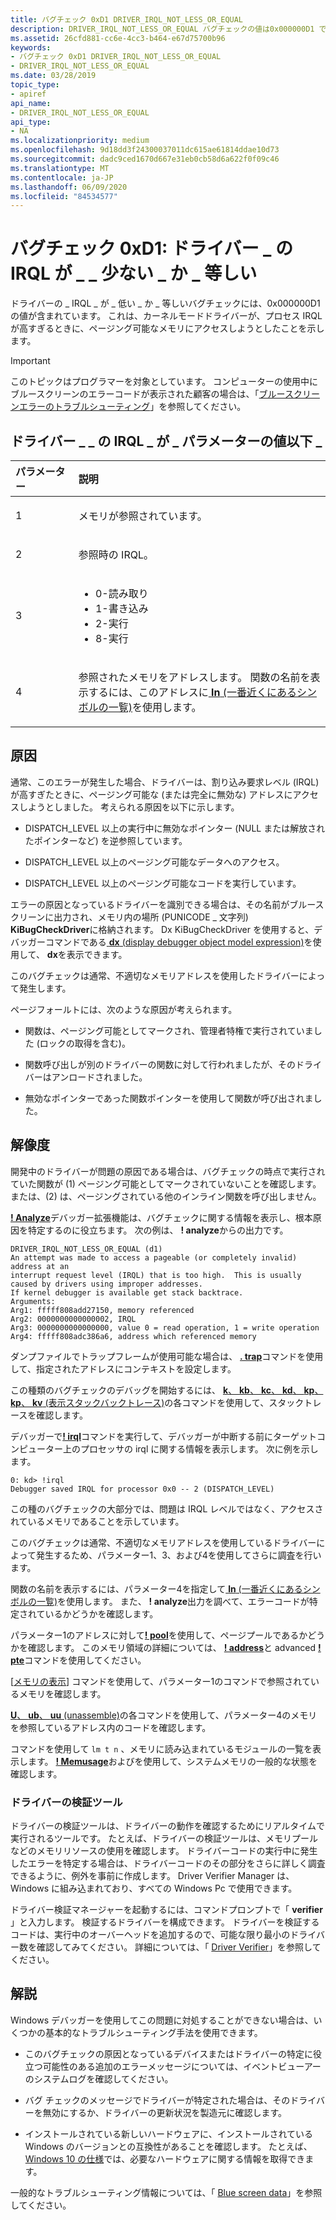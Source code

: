 ```yaml
---
title: バグチェック 0xD1 DRIVER_IRQL_NOT_LESS_OR_EQUAL
description: DRIVER_IRQL_NOT_LESS_OR_EQUAL バグチェックの値は0x000000D1 です。 これは、カーネルモードドライバーが、高すぎるプロセス IRQL でページング可能なメモリにアクセスしようとしたことを示します。
ms.assetid: 26cfd881-cc6e-4cc3-b464-e67d75700b96
keywords:
- バグチェック 0xD1 DRIVER_IRQL_NOT_LESS_OR_EQUAL
- DRIVER_IRQL_NOT_LESS_OR_EQUAL
ms.date: 03/28/2019
topic_type:
- apiref
api_name:
- DRIVER_IRQL_NOT_LESS_OR_EQUAL
api_type:
- NA
ms.localizationpriority: medium
ms.openlocfilehash: 9d18dd3f24300037011dc615ae61814ddae10d73
ms.sourcegitcommit: dadc9ced1670d667e31eb0cb58d6a622f0f09c46
ms.translationtype: MT
ms.contentlocale: ja-JP
ms.lasthandoff: 06/09/2020
ms.locfileid: "84534577"
---
```

# <a name="bug-check-0xd1-driver_irql_not_less_or_equal"></a>バグチェック 0xD1: ドライバー \_ の IRQL が \_ \_ 少ない \_ か \_ 等しい


ドライバーの \_ IRQL \_ が \_ 低い \_ か \_ 等しいバグチェックには、0x000000D1 の値が含まれています。 これは、カーネルモードドライバーが、プロセス IRQL が高すぎるときに、ページング可能なメモリにアクセスしようとしたことを示します。 

> [!IMPORTANT]
> このトピックはプログラマーを対象としています。 コンピューターの使用中にブルースクリーンのエラーコードが表示された顧客の場合は、「[ブルースクリーンエラーのトラブルシューティング](https://www.windows.com/stopcode)」を参照してください。


## <a name="driver_irql_not_less_or_equal-parameters"></a>ドライバー \_ \_ の IRQL \_ が \_ パラメーターの値以下 \_

<table>
<colgroup>
<col width="20%" />
<col width="80%" />
</colgroup>
<thead>
<tr class="header">
<th align="left">パラメーター</th>
<th align="left">説明</th>
</tr>
</thead>
<tbody>
<tr class="odd">
<td align="left"><p>1</p></td>
<td align="left"><p>メモリが参照されています。</p></td>
</tr>
<tr class="even">
<td align="left"><p>2</p></td>
<td align="left"><p>参照時の IRQL。</p></td>
</tr>
<tr class="odd">
<td align="left"><p>3</p></td>
<td align="left"><ul>
<li>0-読み取り</li>
<li>1-書き込み</li>
<li>2-実行</li>
<li>8-実行</li>
</td>
</tr>
<tr class="even">
<td align="left"><p>4</p></td>
<td align="left"><p>参照されたメモリをアドレスします。 関数の名前を表示するには、このアドレスに<a href="./ln--list-nearest-symbols-.md"> <strong>ln</strong> (一番近くにあるシンボルの一覧)</a>を使用します。</p></td>
</tr>
</tbody>
</table>


<a name="cause"></a>原因
-----

通常、このエラーが発生した場合、ドライバーは、割り込み要求レベル (IRQL) が高すぎたときに、ページング可能な (または完全に無効な) アドレスにアクセスしようとしました。 考えられる原因を以下に示します。

 - DISPATCH_LEVEL 以上の実行中に無効なポインター (NULL または解放されたポインターなど) を逆参照しています。

 - DISPATCH_LEVEL 以上のページング可能なデータへのアクセス。

 - DISPATCH_LEVEL 以上のページング可能なコードを実行しています。

エラーの原因となっているドライバーを識別できる場合は、その名前がブルースクリーンに出力され、メモリ内の場所 (PUNICODE \_ 文字列) **KiBugCheckDriver**に格納されます。 Dx KiBugCheckDriver を使用すると、デバッガーコマンドである[ **dx** (display debugger object model expression)](dx--display-visualizer-variables-.md)を使用して、 **dx**を表示できます。

このバグチェックは通常、不適切なメモリアドレスを使用したドライバーによって発生します。

ページフォールトには、次のような原因が考えられます。

- 関数は、ページング可能としてマークされ、管理者特権で実行されていました (ロックの取得を含む)。

- 関数呼び出しが別のドライバーの関数に対して行われましたが、そのドライバーはアンロードされました。

- 無効なポインターであった関数ポインターを使用して関数が呼び出されました。


<a name="resolution"></a>解像度
----------

開発中のドライバーが問題の原因である場合は、バグチェックの時点で実行されていた関数が (1) ページング可能としてマークされていないことを確認します。または、(2) は、ページングされている他のインライン関数を呼び出しません。

[**! Analyze**](-analyze.md)デバッガー拡張機能は、バグチェックに関する情報を表示し、根本原因を特定するのに役立ちます。 次の例は、 **! analyze**からの出力です。

```dbgcmd
DRIVER_IRQL_NOT_LESS_OR_EQUAL (d1)
An attempt was made to access a pageable (or completely invalid) address at an
interrupt request level (IRQL) that is too high.  This is usually
caused by drivers using improper addresses.
If kernel debugger is available get stack backtrace.
Arguments:
Arg1: fffff808add27150, memory referenced
Arg2: 0000000000000002, IRQL
Arg3: 0000000000000000, value 0 = read operation, 1 = write operation
Arg4: fffff808adc386a6, address which referenced memory
```

ダンプファイルでトラップフレームが使用可能な場合は、 [**. trap**](-trap--display-trap-frame-.md)コマンドを使用して、指定されたアドレスにコンテキストを設定します。

この種類のバグチェックのデバッグを開始するには、 [ **k**、 **kb**、 **kc**、 **kd**、 **kp**、 **kp**、 **kv** (表示スタックバックトレース)](k--kb--kc--kd--kp--kp--kv--display-stack-backtrace-.md)の各コマンドを使用して、スタックトレースを確認します。

デバッガーで[**! irql**](-irql.md)コマンドを実行して、デバッガーが中断する前にターゲットコンピューター上のプロセッサの irql に関する情報を表示します。 次に例を示します。

```dbgcmd
0: kd> !irql
Debugger saved IRQL for processor 0x0 -- 2 (DISPATCH_LEVEL)
```

この種のバグチェックの大部分では、問題は IRQL レベルではなく、アクセスされているメモリであることを示しています。

このバグチェックは通常、不適切なメモリアドレスを使用しているドライバーによって発生するため、パラメーター1、3、および4を使用してさらに調査を行います。

関数の名前を表示するには、パラメーター4を指定して[ **ln** (一番近くにあるシンボルの一覧)](ln--list-nearest-symbols-.md)を使用します。 また、 **! analyze**出力を調べて、エラーコードが特定されているかどうかを確認します。

パラメーター1のアドレスに対して[**! pool**](-pool.md)を使用して、ページプールであるかどうかを確認します。 このメモリ領域の詳細については、 [**! address**](-address.md)と advanced [**! pte**](-pte.md)コマンドを使用してください。

[[メモリの表示](-db---dc---dd---dp---dq---du---dw.md)] コマンドを使用して、パラメーター1のコマンドで参照されているメモリを確認します。

[ **U**、 **ub**、 **uu** (unassemble)](u--unassemble-.md)の各コマンドを使用して、パラメーター4のメモリを参照しているアドレス内のコードを確認します。

コマンドを使用して `lm t n` 、メモリに読み込まれているモジュールの一覧を表示します。 [**! Memusage**](-memusage.md)およびを使用して、システムメモリの一般的な状態を確認します。 


### <a name="driver-verifier"></a>ドライバーの検証ツール

ドライバーの検証ツールは、ドライバーの動作を確認するためにリアルタイムで実行されるツールです。 たとえば、ドライバーの検証ツールは、メモリプールなどのメモリリソースの使用を確認します。 ドライバーコードの実行中に発生したエラーを特定する場合は、ドライバーコードのその部分をさらに詳しく調査できるように、例外を事前に作成します。 Driver Verifier Manager は、Windows に組み込まれており、すべての Windows Pc で使用できます。

ドライバー検証マネージャーを起動するには、コマンドプロンプトで「 **verifier** 」と入力します。 検証するドライバーを構成できます。 ドライバーを検証するコードは、実行中のオーバーヘッドを追加するので、可能な限り最小のドライバー数を確認してみてください。 詳細については、「 [Driver Verifier](https://docs.microsoft.com/windows-hardware/drivers/devtest/driver-verifier)」を参照してください。


<a name="remarks"></a>解説
-------

Windows デバッガーを使用してこの問題に対処することができない場合は、いくつかの基本的なトラブルシューティング手法を使用できます。

- このバグチェックの原因となっているデバイスまたはドライバーの特定に役立つ可能性のある追加のエラーメッセージについては、イベントビューアーのシステムログを確認してください。

- バグ チェックのメッセージでドライバーが特定された場合は、そのドライバーを無効にするか、ドライバーの更新状況を製造元に確認します。

- インストールされている新しいハードウェアに、インストールされている Windows のバージョンとの互換性があることを確認します。 たとえば、 [Windows 10 の仕様](https://www.microsoft.com/windows/windows-10-specifications)では、必要なハードウェアに関する情報を取得できます。

一般的なトラブルシューティング情報については、「 [Blue screen data](blue-screen-data.md)」を参照してください。
